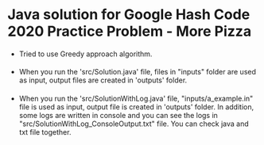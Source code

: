 # Java solution for Google Hash Code 2020 Practice Problem - More Pizza

#### 
* Tried to use Greedy approach algorithm.

#### 
* When you run the 'src/Solution.java' file, files in "inputs" folder are used as input, output files are created in 'outputs' folder.

#### 
* When you run the 'src/SolutionWithLog.java' file, "inputs/a_example.in" file is used as input, output file is created in 'outputs' folder. In addition, some logs are written in console and you can see the logs in "src/SolutionWithLog_ConsoleOutput.txt" file. You can check java and txt file together.
